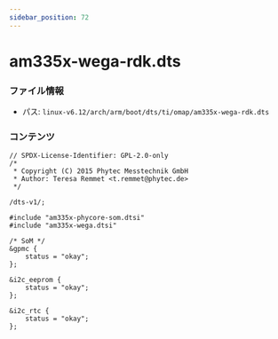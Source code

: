 ```yaml
---
sidebar_position: 72
---
```

# am335x-wega-rdk.dts

### ファイル情報

- パス: `linux-v6.12/arch/arm/boot/dts/ti/omap/am335x-wega-rdk.dts`

### コンテンツ

```dts
// SPDX-License-Identifier: GPL-2.0-only
/*
 * Copyright (C) 2015 Phytec Messtechnik GmbH
 * Author: Teresa Remmet <t.remmet@phytec.de>
 */

/dts-v1/;

#include "am335x-phycore-som.dtsi"
#include "am335x-wega.dtsi"

/* SoM */
&gpmc {
	status = "okay";
};

&i2c_eeprom {
	status = "okay";
};

&i2c_rtc {
	status = "okay";
};

```
